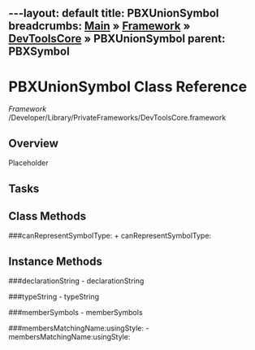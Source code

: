 ---layout: default
title: PBXUnionSymbol
breadcrumbs: <a href="/index.html">Main</a> &raquo; <a href="/Frameworks.html">Framework</a> &raquo; <a href="/Frameworks/DevToolsCore.html">DevToolsCore</a> &raquo; PBXUnionSymbol
parent: PBXSymbol 
---
# PBXUnionSymbol Class Reference

*Framework* /Developer/Library/PrivateFrameworks/DevToolsCore.framework

## Overview

Placeholder

## Tasks

## Class Methods

<a name="+canRepresentSymbolType:"></a>
###canRepresentSymbolType:
    + canRepresentSymbolType:

## Instance Methods

<a name="-declarationString"></a>
###declarationString
    - declarationString

<a name="-typeString"></a>
###typeString
    - typeString

<a name="-memberSymbols"></a>
###memberSymbols
    - memberSymbols

<a name="-membersMatchingName:usingStyle:"></a>
###membersMatchingName:usingStyle:
    - membersMatchingName:usingStyle:

